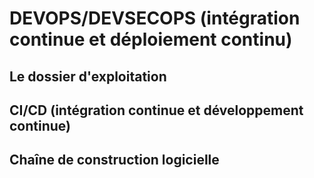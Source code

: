 # DEVOPS/DEVSECOPS (intégration continue et déploiement continu)

## Le dossier d'exploitation

## CI/CD (intégration continue et développement continue)

## Chaîne de construction logicielle
